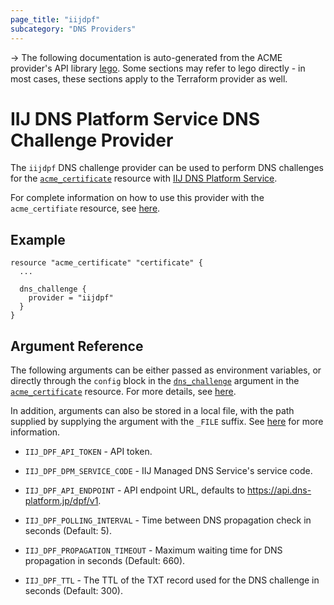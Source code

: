 ```yaml
---
page_title: "iijdpf"
subcategory: "DNS Providers"
---
```


-> The following documentation is auto-generated from the ACME
provider's API library [lego](https://go-acme.github.io/lego/).  Some
sections may refer to lego directly - in most cases, these sections
apply to the Terraform provider as well.

# IIJ DNS Platform Service DNS Challenge Provider

The `iijdpf` DNS challenge provider can be used to perform DNS challenges for
the [`acme_certificate`][resource-acme-certificate] resource with
[IIJ DNS Platform Service](https://www.iij.ad.jp/en/biz/dns-pfm/).

[resource-acme-certificate]: ../resources/certificate.md

For complete information on how to use this provider with the `acme_certifiate`
resource, see [here][resource-acme-certificate-dns-challenges].

[resource-acme-certificate-dns-challenges]: ../resources/certificate.md#using-dns-challenges

## Example

```hcl
resource "acme_certificate" "certificate" {
  ...

  dns_challenge {
    provider = "iijdpf"
  }
}
```
## Argument Reference

The following arguments can be either passed as environment variables, or
directly through the `config` block in the
[`dns_challenge`][resource-acme-certificate-dns-challenge-arg] argument in the
[`acme_certificate`][resource-acme-certificate] resource. For more details, see
[here][resource-acme-certificate-dns-challenges].

[resource-acme-certificate-dns-challenge-arg]: ../resources/certificate.md#dns_challenge

In addition, arguments can also be stored in a local file, with the path
supplied by supplying the argument with the `_FILE` suffix. See
[here][acme-certificate-file-arg-example] for more information.

[acme-certificate-file-arg-example]: ../resources/certificate.md#using-variable-files-for-provider-arguments

* `IIJ_DPF_API_TOKEN` - API token.
* `IIJ_DPF_DPM_SERVICE_CODE` - IIJ Managed DNS Service's service code.

* `IIJ_DPF_API_ENDPOINT` - API endpoint URL, defaults to https://api.dns-platform.jp/dpf/v1.
* `IIJ_DPF_POLLING_INTERVAL` - Time between DNS propagation check in seconds (Default: 5).
* `IIJ_DPF_PROPAGATION_TIMEOUT` - Maximum waiting time for DNS propagation in seconds (Default: 660).
* `IIJ_DPF_TTL` - The TTL of the TXT record used for the DNS challenge in seconds (Default: 300).


